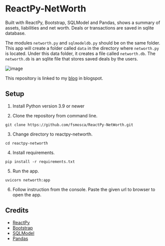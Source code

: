 # ReactPy-NetWorth

Built with ReactPy, Bootstrap, SQLModel and Pandas, shows a summary of assets, liabilities and net worth. Deals or transactions are saved in sqlite database.

The modules `networth.py` and `sqlmodeldb.py` should be on the same folder. This app will create a folder called `data` in the directory where `networth.py` is located. Under this data folder, it creates a file called `networth.db`. The `networth.db` is an sqlite file that stores saved deals by the users.

![image](https://github.com/fsmosca/ReactPy-NetWorth/assets/22366935/6f983de0-172f-4c6d-a0c5-beb15753990e)

This repository is linked to my [blog](https://energybeam.blogspot.com/2023/08/how-to-create-income-and-expense-app-in.html) in blogspot.

## Setup

1. Install Python version 3.9 or newer

2. Clone the repository from command line.

```
git clone https://github.com/fsmosca/ReactPy-NetWorth.git
```

3. Change directory to reactpy-networth.

```
cd reactpy-networth
```

4. Install requirements.

```
pip install -r requirements.txt
```

5. Run the app.

```
uvicorn networth:app
```

6. Follow instruction from the console. Paste the given url to browser to open the app.

## Credits

* [ReactPy](https://github.com/reactive-python/reactpy)
* [Bootstrap](https://getbootstrap.com/docs/5.2/getting-started/introduction/)
* [SQLModel](https://sqlmodel.tiangolo.com/)
* [Pandas](https://pandas.pydata.org/getting_started.html)
